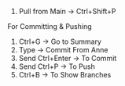 1. Pull from Main → Ctrl+Shift+P


For Committing & Pushing
1. Ctrl+G → Go to Summary
2. Type → Commit From Anne
3. Send Ctrl+Enter → To Commit
4. Send Ctrl+P → To Push
5. Ctrl+B → To Show Branches